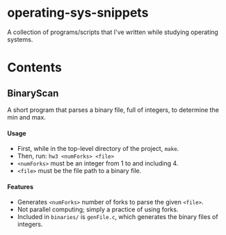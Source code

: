 operating-sys-snippets
======================
A collection of programs/scripts that I've written while studying operating systems.

Contents
========

BinaryScan
----------
A short program that parses a binary file, full of integers, to determine the min and max.

#### Usage
* First, while in the top-level directory of the project, ```make```.
* Then, run: ```hw3 <numForks> <file>```
* ```<numForks>``` must be an integer from 1 to and including 4.
* ```<file>``` must be the file path to a binary file.


#### Features
* Generates ```<numForks>``` number of forks to parse the given ```<file>```.
* Not parallel computing; simply a practice of using forks.
* Included in ```binaries/``` is ```genFile.c```, which generates the binary files of integers.
